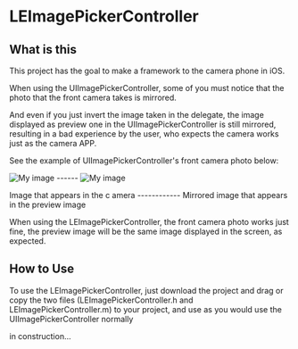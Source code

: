 LEImagePickerController
===========

## What is this

This project has the goal to make a framework to the camera phone in iOS.

When using the UIImagePickerController, some of you must notice that the photo that the front camera takes is mirrored.

And even if you just invert the image taken in the delegate, the image displayed as preview one in the UIImagePickerController
is still mirrored, resulting in a bad experience by the user, who expects the camera works just as the camera APP.

See the example of UIImagePickerController's front camera photo below:

![My image](https://photos-6.dropbox.com/t/0/AABnOVCboaeZBowyRUqxer4hSn2MZm6k3j4vTTikg9_9_A/12/32381796/png/32x32/3/_/1/2/foto%20%281%29.PNG/E4RfcrDqISSm6dQuUk1zefPeBFXlg7RDBp_awOq9e4Y?size=1280x960)  ------ ![My image](https://photos-5.dropbox.com/t/0/AACGsGcqDYKXUI8v0YimBJ7cyb41kAmMffgpH7Oj_WgZ_w/12/32381796/png/32x32/3/_/1/2/foto.PNG/AkTkRREfrfJcgsywVKNZRLVjT9SsMwJ-EK_4s-8EMwg?size=1280x960)

Image that appears in the c amera  ------------   Mirrored image that appears in the preview image


When using the LEImagePickerController, the front camera photo works just fine, the preview image will be the same image displayed in the screen, as expected.


## How to Use

To use the LEImagePickerController, just download the project and drag or copy the two files (LEImagePickerController.h and LEImagePickerController.m) to 
your project, and use as you would use the UIImagePickerController normally

in construction...
